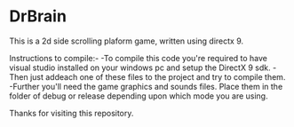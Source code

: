 # DrBrain
This is a 2d side scrolling plaform game, written using directx 9.


Instructions to compile:-
-To compile this code you're required to have visual studio installed on your windows pc and setup the DirectX 9 sdk. 
-Then just addeach one of these files to the project and try to compile them.
-Further you'll need the game graphics and sounds files. Place them in the folder of debug or release depending upon which
mode you are using.

Thanks for visiting this repository.
